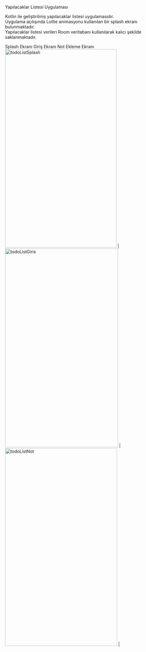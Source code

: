 Yapılacaklar Listesi Uygulaması  

Kotlin ile geliştirilmiş yapılacaklar listesi uygulamasıdır.  
Uygulama açılışında Lottie animasyonu kullanılan bir splash ekranı bulunmaktadır.  
Yapılacaklar listesi verileri Room veritabanı kullanılarak kalıcı şekilde saklanmaktadır.    

Splash Ekranı  Giriş Ekranı  Not Ekleme Ekranı 
<img width="366" height="652" alt="todoListSplash" src="https://github.com/user-attachments/assets/bfc56d0d-13f9-434d-ba80-8da989336ebd" /> | <img width="371" height="653" alt="todoListGiris" src="https://github.com/user-attachments/assets/8f5e9a67-f524-4034-a080-7ffb5f6719be" /> | <img width="368" height="650" alt="todoListNot" src="https://github.com/user-attachments/assets/fdea0d05-f63e-4c5c-9b3d-172d078dec6d" /> |

